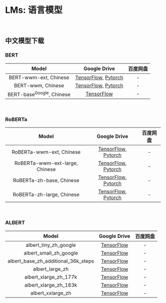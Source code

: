 # LMs: 语言模型

</br>

## 中文模型下载

### BERT
|          Model          |  Google Drive | 百度网盘|
|:-----------------------:|:------------:|:-----------:|
| BERT-wwm-ext, Chinese | [TensorFlow](https://drive.google.com/open?id=1buMLEjdtrXE2c4G1rpsNGWEx7lUQ0RHi), [Pytorch](https://drive.google.com/open?id=1iNeYFhCBJWeUsIlnW_2K6SMwXkM4gLb_) | -|
| BERT-wwm, Chinese | [TensorFlow](https://drive.google.com/open?id=1RoTQsXp2hkQ1gSRVylRIJfQxJUgkfJMW), [Pytorch](https://drive.google.com/open?id=1AQitrjbvCWc51SYiLN-cJq4e0WiNN4KY) | -|
| BERT-base<sup>Google</sup>, Chinese | [TensorFlow](https://storage.googleapis.com/bert_models/2018_11_03/chinese_L-12_H-768_A-12.zip) | -|

</br>

### RoBERTa

|          Model          |  Google Drive | 百度网盘|
|:-----------------------:|:------------:|:-----------:|
|  RoBERTa-wwm-ext, Chinese  | [TensorFlow](https://drive.google.com/open?id=1jMAKIJmPn7kADgD3yQZhpsqM-IRM1qZt), [Pytorch](https://drive.google.com/open?id=1eHM3l4fMo6DsQYGmey7UZGiTmQquHw25)|  -|
|  RoBERTa-wwm-ext-large, Chinese   | [TensorFlow](https://drive.google.com/open?id=1dtad0FFzG11CBsawu8hvwwzU2R0FDI94), [Pytorch](https://drive.google.com/open?id=1-2vEZfIFCdM1-vJ3GD6DlSyKT4eVXMKq)| - |
|  RoBERTa-zh-base, Chinese   | [TensorFlow](https://drive.google.com/open?id=1ykENKV7dIFAqRRQbZIh0mSb7Vjc2MeFA), [Pytorch](https://drive.google.com/open?id=1H6f4tYlGXgug1DdhYzQVBuwIGAkAflwB) |  -|
|  RoBERTa-zh-large, Chinese   | [TensorFlow](https://drive.google.com/open?id=1W3WgPJWGVKlU9wpUYsdZuurAIFKvrl_Y), [Pytorch](https://drive.google.com/open?id=1yK_P8VhWZtdgzaG0gJ3zUGOKWODitKXZ) |  -|

</br>

### ALBERT
|          Model          |  Google Drive | 百度网盘|
|:-----------------------:|:------------:|:-----------:|
| albert_tiny_zh_google | [TensorFlow](https://drive.google.com/file/d/1uuZbmjxG47_mONbade07LJQMBlsiaa2A/view?usp=drive_link) | -|
| albert_small_zh_google | [TensorFlow](https://drive.google.com/file/d/1wnvB3rLoq-eP6fB3PSQ_YSOOmlI_Vrdg/view?usp=drive_link) | -|
| albert_base_zh_additional_36k_steps | [TensorFlow](https://drive.google.com/file/d/18GXx0nQVBhi3qX_ii4tOgH2hPcJbdxa_/view?usp=drive_link) | -|
| albert_large_zh | [TensorFlow](https://drive.google.com/file/d/1rwJX_Z6hvhkP_0jEzTGsoa5NQrieuxRj/view?usp=drive_link) | -|
| albert_xlarge_zh_177k | [TensorFlow](https://drive.google.com/file/d/1lB_iHNpaNALJUz9-DcuwuuCDc4Po2rBQ/view?usp=drive_link) | -|
| albert_xlarge_zh_183k | [TensorFlow](https://drive.google.com/file/d/1nO6GwDDaQiji0TMeveQArLAjfWZsUMgs/view?usp=drive_link) | -|
| albert_xxlarge_zh | [TensorFlow](https://drive.google.com/file/d/1a5LNK21Ax3nhjomBxKT-_olvSLDuOfU9/view?usp=drive_link) | -|
